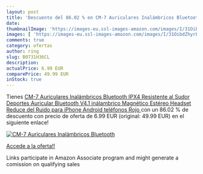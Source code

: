 ```yaml
---
layout: post
title: 'Descuento del 86.02 % en CM-7 Auriculares Inalámbricos Bluetooth '
date: 
thumbnailImage: 'https://images-eu.ssl-images-amazon.com/images/I/31OibdZhyrL._SL200_.jpg'
images: [ 'https://images-eu.ssl-images-amazon.com/images/I/31OibdZhyrL._SL200_.jpg' ]
comments: true
category: ofertas
author: ring
slug: B0731H36CL
description:
actualPrice: 6.99 EUR
comparePrice: 49.99 EUR
inStock: true
---
```


Tienes [CM-7 Auriculares Inalámbricos Bluetooth IPX4 Resistente al Sudor Deportes Auricular Bluetooth V4.1 inálambrico Magnético Estéreo Headset Reduce del Ruido para iPhone  Android teléfonos  Rojo ](https://www.amazon.es/dp/B0731H36CL/?tag=tolees-21) con un 86.02 % de descuento con precio de oferta de 6.99 EUR (original: 49.99 EUR) en el siguiente enlace!

[![CM-7 Auriculares Inalámbricos Bluetooth ](https://images-eu.ssl-images-amazon.com/images/I/31OibdZhyrL._SL200_.jpg)](https://www.amazon.es/dp/B0731H36CL/?tag=tolees-21)

[Accede a la oferta!!](https://www.amazon.es/dp/B0731H36CL/?tag=tolees-21)

Links participate in Amazon Associate program and might generate a comission on qualifying sales


